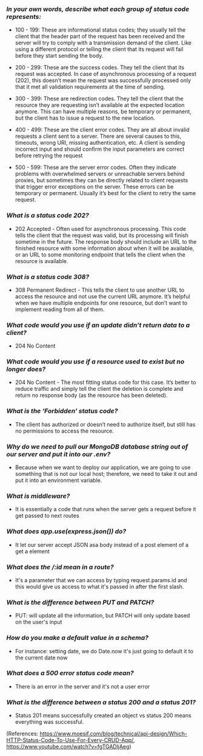 ### *In your own words, describe what each group of status code represents:* ###

- 100 - 199: These are informational status codes; they usually tell the client that the header part of the request has been received and the server will try to comply with a transmission demand of the client. Like using a different protocol or telling the client that its request will fail before they start sending the body.

- 200 - 299: These are the success codes. They tell the client that its request was accepted. In case of asynchronous processing of a request (202), this doesn’t mean the request was successfully processed only that it met all validation requirements at the time of sending.

- 300 - 399: These are redirection codes. They tell the client that the resource they are requesting isn’t available at the expected location anymore. This can have multiple reasons, be temporary or permanent, but the client has to issue a request to the new location.

- 400 - 499: These are the client error codes. They are all about invalid requests a client sent to a server. There are several causes to this, timeouts, wrong URI, missing authentication, etc. A client is sending incorrect input and should confirm the input parameters are correct before retrying the request

- 500 - 599: These are the server error codes. Often they indicate problems with overwhelmed servers or unreachable servers behind proxies, but sometimes they can be directly related to client requests that trigger error exceptions on the server. These errors can be temporary or permanent. Usually it’s best for the client to retry the same request.

### *What is a status code 202?* ###

- 202 Accepted - Often used for asynchronous processing. This code tells the client that the request was valid, but its processing will finish sometime in the future. The response body should include an URL to the finished resource with some information about when it will be available, or an URL to some monitoring endpoint that tells the client when the resource is available.

### *What is a status code 308?* ###

- 308 Permanent Redirect - This tells the client to use another URL to access the resource and not use the current URL anymore. It’s helpful when we have multiple endpoints for one resource, but don’t want to implement reading from all of them.

### *What code would you use if an update didn’t return data to a client?* ###

- 204 No Content

### *What code would you use if a resource used to exist but no longer does?* ###

- 204 No Content - The most fitting status code for this case. It’s better to reduce traffic and simply tell the client the deletion is complete and return no response body (as the resource has been deleted).

### *What is the ‘Forbidden’ status code?* ###

- The client has authorized or doesn’t need to authorize itself, but still has no permissions to access the resource.

### *Why do we need to pull our MongoDB database string out of our server and put it into our .env?* ###

- Because when we want to deploy our application, we are going to use something that is not our local host; therefore, we need to take it out and put it into an environment variable.


### *What is middleware?* ###

- It is essentially a code that runs when the server gets a request before it get passed to next routes

### *What does app.use(express.json()) do?* ###

- It let our server accept JSON asa body instead of a post element of a get a element


### *What does the /:id mean in a route?* ###

- It's a parameter that we can access by typing request.params.id and this would give us access to what it's passed in after the first slash.

### *What is the difference between PUT and PATCH?* ###

- PUT: will update all the information, but PATCH will only update based on the user's input

### *How do you make a default value in a schema?* ###

- For instance: setting date, we do Date.now it's just going to default it to the current date now


### *What does a 500 error status code mean?* ###

- There is an error in the server and it's not a user error

### *What is the difference between a status 200 and a status 201?* ###

- Status 201 means successfully created an object vs status 200 means everything was successful.

(References: https://www.moesif.com/blog/technical/api-design/Which-HTTP-Status-Code-To-Use-For-Every-CRUD-App/, https://www.youtube.com/watch?v=fgTGADljAeg)